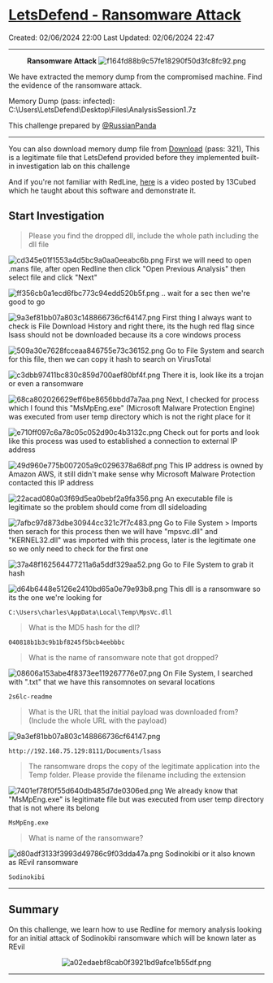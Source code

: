 # [LetsDefend - Ransomware Attack](https://app.letsdefend.io/challenge/ransomware-attack)
Created: 02/06/2024 22:00
Last Updated: 02/06/2024 22:47
* * *
<div align=center>

**Ransomware Attack**
![f164fd88b9c57fe18290f50d3fc8fc92.png](/resources/f164fd88b9c57fe18290f50d3fc8fc92.png)
</div>
We have extracted the memory dump from the compromised machine. Find the evidence of the ransomware attack.

Memory Dump (pass: infected): C:\Users\LetsDefend\Desktop\Files\AnalysisSession1.7z

This challenge prepared by [@RussianPanda](https://www.linkedin.com/in/an-fam-868921105/)

* * *
You can also download memory dump file from [Download](https://files-ld.s3.us-east-2.amazonaws.com/AnalysisSession.zip) (pass: 321), This is a legitimate file that LetsDefend provided before they implemented built-in investigation lab on this challenge

And if you're not familiar with RedLine, [here](https://www.youtube.com/watch?v=tCIEYCWTdk4) is a video posted by 13Cubed which he taught about this software and demonstrate it.

## Start Investigation
> Please you find the dropped dll, include the whole path including the dll file

![cd345e01f1553a4d5bc9a0aa0eeabc6b.png](/resources/cd345e01f1553a4d5bc9a0aa0eeabc6b.png)
First we will need to open .mans file, after open Redline then click "Open Previous Analysis" then select file and click "Next"

![ff356cb0a1ecd6fbc773c94edd520b5f.png](/resources/ff356cb0a1ecd6fbc773c94edd520b5f.png)
.. wait for a sec then we're good to go

![9a3ef81bb07a803c148866736cf64147.png](/resources/9a3ef81bb07a803c148866736cf64147.png)
First thing I always want to check is File Download History and right there, its the hugh red flag since lsass should not be downloaded because its a core windows process

![509a30e7628fcceaa846755e73c36152.png](/resources/509a30e7628fcceaa846755e73c36152.png)
Go to File System and search for this file, then we can copy it hash to search on VirusTotal

![c3dbb97411bc830c859d700aef80bf4f.png](/resources/c3dbb97411bc830c859d700aef80bf4f.png)
There it is, look like its a trojan or even a ransomware

![68ca802026629eff6be8656bbdd7a7aa.png](/resources/68ca802026629eff6be8656bbdd7a7aa.png)
Next, I checked for process which I found this "MsMpEng.exe" (Microsoft Malware Protection Engine) was executed from user temp directory which is not the right place for it

![e710ff097c6a78c05c052d90c4b3132c.png](/resources/e710ff097c6a78c05c052d90c4b3132c.png)
Check out for ports and look like this process was used to established a connection to external IP address

![49d960e775b007205a9c0296378a68df.png](/resources/49d960e775b007205a9c0296378a68df.png)
This IP address is owned by Amazon AWS, it still didn't make sense why Microsoft Malware Protection contacted this IP address

![22acad080a03f69d5ea0bebf2a9fa356.png](/resources/22acad080a03f69d5ea0bebf2a9fa356.png)
An executable file is legitimate so the problem should come from dll sideloading

![7afbc97d873dbe30944cc321c7f7c483.png](/resources/7afbc97d873dbe30944cc321c7f7c483.png)
Go to File System > Imports then serach for this process then we will have "mpsvc.dll" and "KERNEL32.dll" was imported with this process, later is the legitimate one so we only need to check for the first one

![37a48f162564477211a6a5ddf329aa52.png](/resources/37a48f162564477211a6a5ddf329aa52.png)
Go to File System to grab it hash

![d64b6448e5126e2410bd65a0e79e93b8.png](/resources/d64b6448e5126e2410bd65a0e79e93b8.png)
This dll is a ransomware so its the one we're looking for
```
C:\Users\charles\AppData\Local\Temp\MpsVc.dll
```

> What is the MD5 hash for the dll?
```
040818b1b3c9b1bf8245f5bcb4eebbbc
```

> What is the name of ransomware note that got dropped?

![08606a153abe4f8373ee119267776e07.png](/resources/08606a153abe4f8373ee119267776e07.png)
On File System, I searched with ".txt" that we have this ransomnotes on sevaral locations
```
2s6lc-readme
```

> What is the URL that the initial payload was downloaded from? (Include the whole URL with the payload)

![9a3ef81bb07a803c148866736cf64147.png](/resources/9a3ef81bb07a803c148866736cf64147.png)
```
http://192.168.75.129:8111/Documents/lsass
```

> The ransomware drops the copy of the legitimate application into the Temp folder. Please provide the filename including the extension

![7401ef78f0f55d640db485d7de0306ed.png](/resources/7401ef78f0f55d640db485d7de0306ed.png)
We already know that "MsMpEng.exe" is legitimate file but was executed from user temp directory that is not where its belong
```
MsMpEng.exe
```

> What is name of the ransomware?

![d80adf3133f3993d49786c9f03dda47a.png](/resources/d80adf3133f3993d49786c9f03dda47a.png)
Sodinokibi or it also known as REvil ransomware
```
Sodinokibi
```

* * *
## Summary

On this challenge, we learn how to use Redline for memory analysis looking for an initial attack of Sodinokibi ransomware which will be known later as REvil

<div align=center>

![a02edaebf8cab0f3921bd9afce1b55df.png](/resources/a02edaebf8cab0f3921bd9afce1b55df.png)
</div>

* * *
